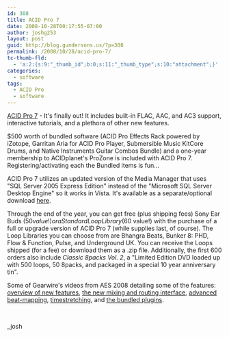 ```yaml
---
id: 308
title: ACID Pro 7
date: 2008-10-28T00:17:55-07:00
author: joshg253
layout: post
guid: http://blog.gundersons.us/?p=308
permalink: /2008/10/28/acid-pro-7/
tc-thumb-fld:
  - 'a:2:{s:9:"_thumb_id";b:0;s:11:"_thumb_type";s:10:"attachment";}'
categories:
  - software
tags:
  - ACID Pro
  - software
---
```

<a href="http://www.sonycreativesoftware.com/acidpro">ACID Pro 7</a> - It's finally out! It includes built-in FLAC, AAC, and AC3 support, interactive tutorials, and a plethora of other new features.

$500 worth of bundled software (ACID Pro Effects Rack powered by iZotope, Garritan Aria for ACID Pro Player, Submersible Music KitCore Drums, and Native Instruments Guitar Combos Bundle) and a one-year membership to ACIDplanet's ProZone is included with ACID Pro 7. Registering/activating each the Bundled items is fun...

ACID Pro 7 utilizes an updated version of the Media Manager that uses "SQL Server 2005 Express Edition" instead of the "Microsoft SQL Server Desktop Engine" so it works in Vista. It's available as a separate/optional download <a href="http://www.sonycreativesoftware.com/download/updates/mediamanager">here</a>.

Through the end of the year, you can get free (plus shipping fees) Sony Ear Buds ($50 value!) or a Standard Loop Library ($60 value!) with the purchase of a full or upgrade version of ACID Pro 7 (while supplies last, of course). The Loop Libraries you can choose from are Bhangra Beats, Bunker 8: PHD, Flow &amp; Function, Pulse, and Underground UK. You can receive the Loops shipped (for a fee) or download them as a .zip file. Additionally, the first 600 orders also include <em>Classic 8packs Vol. 2</em>, a "Limited Edition DVD loaded up with 500 loops, 50 8packs, and packaged in a special 10 year anniversary tin".

Some of Gearwire's videos from AES 2008 detailing some of the features: <a href="http://www.gearwire.com/sony-acidpro7-125aes.html">overview of new features</a>, <a href="http://www.gearwire.com/sony-acidpro7-125aes02.html">the new mixing and routing interface</a>, <a href="http://www.gearwire.com/sony-acidpro7-125aes03.html">advanced beat-mapping</a>, <a href="http://www.gearwire.com/sony-acidpro7-125aes04.html">timestretching</a>, and <a href="http://www.gearwire.com/sony-acidpro7-125aes05.html">the bundled plugins</a>.

&nbsp;

_josh